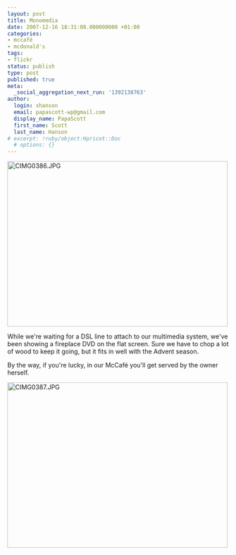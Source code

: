```yaml
---
layout: post
title: Monomedia
date: 2007-12-16 18:31:08.000000000 +01:00
categories:
- mccafé
- mcdonald's
tags:
- flickr
status: publish
type: post
published: true
meta:
  _social_aggregation_next_run: '1392138763'
author:
  login: shanson
  email: papascott-wp@gmail.com
  display_name: PapaScott
  first_name: Scott
  last_name: Hanson
# excerpt: !ruby/object:Hpricot::Doc
  # options: {}
---
```

<p><a href="http://www.flickr.com/photos/51035717986@N01/2115490694" title="View 'CIMG0386.JPG' on Flickr.com"><img src="http://farm3.static.flickr.com/2352/2115490694_02fc8c86ac.jpg" alt="CIMG0386.JPG" border="0" width="500" height="375" /></a></p>
<p>While we're waiting for a DSL line to attach to our multimedia system, we've been showing a fireplace DVD on the flat screen. Sure we have to chop a lot of wood to keep it going, but it fits in well with the Advent season.</p>
<p>By the way, if you're lucky, in our McCaf&eacute; you'll get served by the owner herself.</p>
<p><a href="http://www.flickr.com/photos/51035717986@N01/2114713125" title="View 'CIMG0387.JPG' on Flickr.com"><img src="http://farm3.static.flickr.com/2398/2114713125_0013c3111c.jpg" alt="CIMG0387.JPG" border="0" width="500" height="375" /></a></p>
